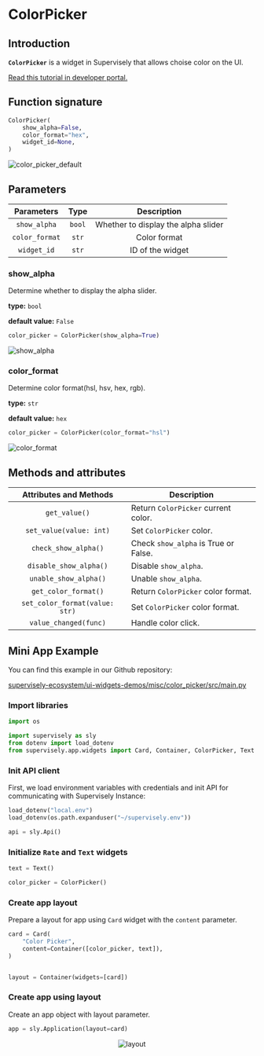# ColorPicker

## Introduction

**`ColorPicker`** is a widget in Supervisely that allows choise color on the UI.

[Read this tutorial in developer portal.](https://developer.supervise.ly/app-development/widgets/charts-and-plots/colorpicker)

## Function signature

```python
ColorPicker(
    show_alpha=False,
    color_format="hex",
    widget_id=None,
)
```

![color_picker_default](https://user-images.githubusercontent.com/120389559/225931304-f021f9fb-2e38-4c40-b8cd-a0aab88027eb.gif)

## Parameters

|   Parameters   |  Type  |             Description             |
| :------------: | :----: | :---------------------------------: |
|  `show_alpha`  | `bool` | Whether to display the alpha slider |
| `color_format` | `str`  |            Color format             |
|  `widget_id`   | `str`  |          ID of the widget           |

### show_alpha

Determine whether to display the alpha slider.

**type:** `bool`

**default value:** `False`

```python
color_picker = ColorPicker(show_alpha=True)
```

![show_alpha](https://user-images.githubusercontent.com/120389559/225931910-07a8cb48-bf44-4cfb-bdb5-1f5dfcc898c1.gif)

### color_format

Determine color format(hsl, hsv, hex, rgb).

**type:** `str`

**default value:** `hex`

```python
color_picker = ColorPicker(color_format="hsl")
```

![color_format](https://user-images.githubusercontent.com/120389559/225932593-d332ad51-b3dd-4a20-96ab-25cf26918095.gif)

## Methods and attributes

|     Attributes and Methods     | Description                          |
| :----------------------------: | ------------------------------------ |
|         `get_value()`          | Return `ColorPicker` current color.  |
|    `set_value(value: int)`     | Set `ColorPicker` color.             |
|      `check_show_alpha()`      | Check `show_alpha` is True or False. |
|     `disable_show_alpha()`     | Disable `show_alpha`.                |
|     `unable_show_alpha()`      | Unable `show_alpha`.                 |
|      `get_color_format()`      | Return `ColorPicker` color format.   |
| `set_color_format(value: str)` | Set `ColorPicker` color format.      |
|     `value_changed(func)`      | Handle color click.                  |

## Mini App Example

You can find this example in our Github repository:

[supervisely-ecosystem/ui-widgets-demos/misc/color_picker/src/main.py](https://github.com/supervisely-ecosystem/ui-widgets-demos/blob/master/misc/color_picker/src/main.py)

### Import libraries

```python
import os

import supervisely as sly
from dotenv import load_dotenv
from supervisely.app.widgets import Card, Container, ColorPicker, Text
```

### Init API client

First, we load environment variables with credentials and init API for communicating with Supervisely Instance:

```python
load_dotenv("local.env")
load_dotenv(os.path.expanduser("~/supervisely.env"))

api = sly.Api()
```

### Initialize `Rate` and `Text` widgets

```python
text = Text()

color_picker = ColorPicker()
```

### Create app layout

Prepare a layout for app using `Card` widget with the `content` parameter.

```python
card = Card(
    "Color Picker",
    content=Container([color_picker, text]),
)


layout = Container(widgets=[card])
```

### Create app using layout

Create an app object with layout parameter.

```python
app = sly.Application(layout=card)
```

<p align="center">
  <img src="https://user-images.githubusercontent.com/120389559/225934506-6f65e61c-8e98-4e2d-9e3f-6dd0b02e54c5.gif" alt="layout" />
</p>
